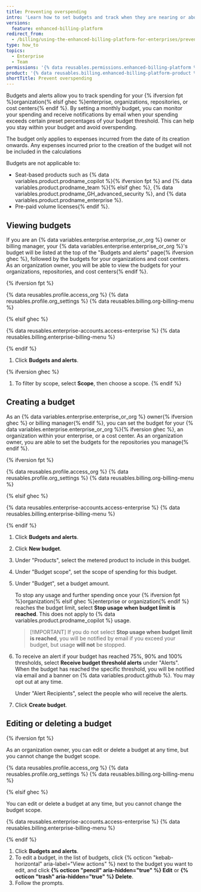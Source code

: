 ```yaml
---
title: Preventing overspending
intro: 'Learn how to set budgets and track when they are nearing or above a threshold to prevent overspending.'
versions:
  feature: enhanced-billing-platform
redirect_from:
  - /billing/using-the-enhanced-billing-platform-for-enterprises/preventing-overspending
type: how_to
topics:
  - Enterprise
  - Team
permissions: '{% data reusables.permissions.enhanced-billing-platform %}'
product: '{% data reusables.billing.enhanced-billing-platform-product %}'
shortTitle: Prevent overspending
---
```


Budgets and alerts allow you to track spending for your {% ifversion fpt %}organization{% elsif ghec %}enterprise, organizations, repositories, or cost centers{% endif %}. By setting a monthly budget, you can monitor your spending and receive notifications by email when your spending exceeds certain preset percentages of your budget threshold. This can help you stay within your budget and avoid overspending.

The budget only applies to expenses incurred from the date of its creation onwards. Any expenses incurred prior to the creation of the budget will not be included in the calculations

Budgets are not applicable to:

* Seat-based products such as {% data variables.product.prodname_copilot %}{% ifversion fpt %} and {% data variables.product.prodname_team %}{% elsif ghec %}, {% data variables.product.prodname_GH_advanced_security %}, and {% data variables.product.prodname_enterprise %}.
* Pre-paid volume licenses{% endif %}.

## Viewing budgets

If you are an {% data variables.enterprise.enterprise_or_org %} owner or billing manager, your {% data variables.enterprise.enterprise_or_org %}'s budget will be listed at the top of the "Budgets and alerts" page{% ifversion ghec %}, followed by the budgets for your organizations and cost centers. As an organization owner, you will be able to view the budgets for your organizations, repositories, and cost centers{% endif %}.

{% ifversion fpt %}

{% data reusables.profile.access_org %}
{% data reusables.profile.org_settings %}
{% data reusables.billing.org-billing-menu %}

{% elsif ghec %}

{% data reusables.enterprise-accounts.access-enterprise %}
{% data reusables.billing.enterprise-billing-menu %}

{% endif %}

1. Click **Budgets and alerts**.

{% ifversion ghec %}
1. To filter by scope, select **Scope**, then choose a scope.
{% endif %}

## Creating a budget

As an {% data variables.enterprise.enterprise_or_org %} owner{% ifversion ghec %} or billing manager{% endif %}, you can set the budget for your {% data variables.enterprise.enterprise_or_org %}{% ifversion ghec %}, an organization within your enterprise, or a cost center. As an organization owner, you are able to set the budgets for the repositories you manage{% endif %}.

{% ifversion fpt %}

{% data reusables.profile.access_org %}
{% data reusables.profile.org_settings %}
{% data reusables.billing.org-billing-menu %}

{% elsif ghec %}

{% data reusables.enterprise-accounts.access-enterprise %}
{% data reusables.billing.enterprise-billing-menu %}

{% endif %}

1. Click **Budgets and alerts**.
1. Click **New budget**.
1. Under "Products", select the metered product to include in this budget.
1. Under "Budget scope", set the scope of spending for this budget.
1. Under "Budget", set a budget amount.

   To stop any usage and further spending once your {% ifversion fpt %}organization{% elsif ghec %}enterprise or organization{% endif %} reaches the budget limit, select **Stop usage when budget limit is reached**. This does not apply to {% data variables.product.prodname_copilot %} usage.

   >[!IMPORTANT] If you do not select **Stop usage when budget limit is reached**, you will be notified by email if you exceed your budget, but usage **will not** be stopped.

1. To receive an alert if your budget has reached 75%, 90% and 100% thresholds, select **Receive budget threshold alerts** under "Alerts". When the budget has reached the specific threshold, you will be notified via email and a banner on {% data variables.product.github %}. You may opt out at any time.

   Under "Alert Recipients", select the people who will receive the alerts.

1. Click **Create budget**.

## Editing or deleting a budget

{% ifversion fpt %}

As an organization owner, you can edit or delete a budget at any time, but you cannot change the budget scope.

{% data reusables.profile.access_org %}
{% data reusables.profile.org_settings %}
{% data reusables.billing.org-billing-menu %}

{% elsif ghec %}

You can edit or delete a budget at any time, but you cannot change the budget scope.

{% data reusables.enterprise-accounts.access-enterprise %}
{% data reusables.billing.enterprise-billing-menu %}

{% endif %}

1. Click **Budgets and alerts**.
1. To edit a budget, in the list of budgets, click {% octicon "kebab-horizontal" aria-label="View actions" %} next to the budget you want to edit, and click **{% octicon "pencil" aria-hidden="true" %} Edit** or **{% octicon "trash" aria-hidden="true" %} Delete**.
1. Follow the prompts.
